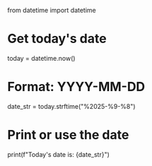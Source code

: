 from datetime import datetime

# Get today's date
today = datetime.now()

# Format: YYYY-MM-DD
date_str = today.strftime("%2025-%9-%8")

# Print or use the date
print(f"Today's date is: {date_str}")